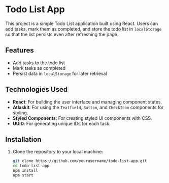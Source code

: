 # Todo List App

This project is a simple Todo List application built using React. Users can add tasks, mark them as completed, and store the todo list in `localStorage` so that the list persists even after refreshing the page.

## Features

- Add tasks to the todo list
- Mark tasks as completed
- Persist data in `localStorage` for later retrieval

## Technologies Used

- **React**: For building the user interface and managing component states.
- **Atlaskit**: For using the `Textfield`, `Button`, and `CheckIcon` components for styling.
- **Styled Components**: For creating styled UI components with CSS.
- **UUID**: For generating unique IDs for each task.

## Installation

1. Clone the repository to your local machine:

   ```bash
   git clone https://github.com/yourusername/todo-list-app.git
   cd todo-list-app
   npm install
   npm start

